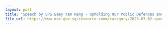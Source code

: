 ```yaml
---
layout: post
title: "Speech by SPS Baey Yam Keng - Upholding Our Public Defences and Partnering the Community"
file_url: https://www.mse.gov.sg/resource-room/category/2023-03-02-speech-by-sps-baey-yam-keng-at-cos-2023
---
```

